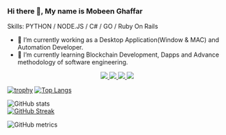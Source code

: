### Hi there 👋, My name is Mobeen Ghaffar
<!-- [![wakatime](https://wakatime.com/badge/user/91d76a95-4321-45bd-80da-e6e3a1287396.svg)](https://wakatime.com/@91d76a95-4321-45bd-80da-e6e3a1287396) -->


Skills: PYTHON / NODE.JS / C# / GO / Ruby On Rails 

- 🔭 I’m currently working as a Desktop Application(Window & MAC) and Automation Developer.
- 🌱 I’m currently learning Blockchain Development, Dapps and Advance methodology of software engineering.

<p align="center">
  <a href= "https://github.com/Mobeen22-creator">
    <img src="https://img.icons8.com/material-outlined/30/689d6a/source-code.png"/>
  </a>
  <a href= "https://www.linkedin.com/in/mobeen-ghaffar-40929614b/">
    <img src="https://img.icons8.com/material-outlined/30/689d6a/linkedin.png"/>
  </a>

<!--   <a href="https://github.com/hassan-zafar/Resume/blob/main/Hassan's%20Resume.pdf">
    <img src="https://img.icons8.com/material-outlined/30/689d6a/parse-from-clipboard.png"/>
  </a> -->
  <a href="mailto:mobeengaffar22@gmail.com">
    <img src="https://img.icons8.com/ios-glyphs/30/689d6a/physics.png"/>
  </a>
<!--   <a href="https://medium.com/@hz.asd1">
    <img src="https://img.icons8.com/ios-filled/30/689d6a/medium-new.png"/>
  </a> -->
  <a href="https://stackoverflow.com/users/12242674/mobeen">
    <img src="https://img.icons8.com/metro/26/689d6a/stackoverflow.png"/>
  </a>

  
</p>


[![trophy](https://github-profile-trophy.vercel.app/?username=Mobeen22-creator&margin-w=25&margin-h=25&column=7&theme=darkhub)](https://github.com/ryo-ma/github-profile-trophy)
[![Top Langs](https://github-readme-stats.vercel.app/api/top-langs/?username=Mobeen22-creator&theme=dark&layout=compact)](https://github.com/anuraghazra/github-readme-stats)

![GitHub stats](https://github-readme-stats.vercel.app/api?username=Mobeen22-creator&&show_icons=true&count_private=true&hide_border=true&theme=radical)  
[![GitHub Streak](https://github-readme-streak-stats.herokuapp.com?user=Mobeen22-creator&theme=radical&hide_border=true&date_format=j%20M%5B%20Y%5D)](https://git.io/streak-stats)

![GitHub metrics](https://metrics.lecoq.io/Mobeen22-creator)  

<!-- [![Mobeen's wakatime stats](https://github-readme-stats.vercel.app/api/wakatime?username=Mobeen22-creator)](https://github-readme-stats.vercel.app/api/wakatime?username=Mobeen22-creator)
 -->
  <p>
<!--     <img src="https://wakatime.com/badge/user/91d76a95-4321-45bd-80da-e6e3a1287396.svg" height="300" width="500"> -->
  </p>
